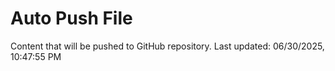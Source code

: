 # Auto Push File

Content that will be pushed to GitHub repository.
Last updated: 06/30/2025, 10:47:55 PM